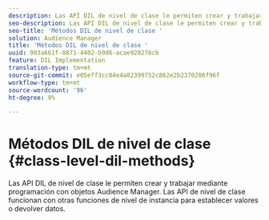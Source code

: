 ```yaml
---
description: Las API DIL de nivel de clase le permiten crear y trabajar mediante programación con objetos Audience Manager. Las API de nivel de clase funcionan con otras funciones de nivel de instancia para establecer valores o devolver datos.
seo-description: Las API DIL de nivel de clase le permiten crear y trabajar mediante programación con objetos Audience Manager. Las API de nivel de clase funcionan con otras funciones de nivel de instancia para establecer valores o devolver datos.
seo-title: 'Métodos DIL de nivel de clase '
solution: Audience Manager
title: 'Métodos DIL de nivel de clase '
uuid: 903a661f-8871-4402-b9d6-acae920276cb
feature: DIL Implementation
translation-type: tm+mt
source-git-commit: e05eff3cc04e4a82399752c862e2b2370286f96f
workflow-type: tm+mt
source-wordcount: '96'
ht-degree: 9%

---
```



# Métodos DIL de nivel de clase {#class-level-dil-methods}

Las API DIL de nivel de clase le permiten crear y trabajar mediante programación con objetos Audience Manager. Las API de nivel de clase funcionan con otras funciones de nivel de instancia para establecer valores o devolver datos.

<!-- 

c_dil_overview.xml

 -->

